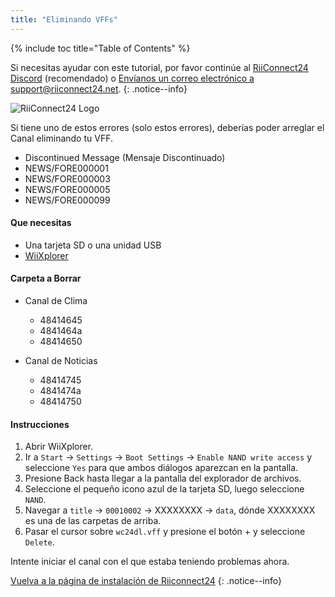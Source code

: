 ```yaml
---
title: "Eliminando VFFs"
---
```


{% include toc title="Table of Contents" %}

Si necesitas ayudar con este tutorial, por favor continúe al [RiiConnect24 Discord](https://discord.gg/b4Y7jfD) (recomendado) o [Envíanos un correo electrónico a support@riiconnect24.net](mailto:support@riiconnect24.net).
{: .notice--info}

![RiiConnect24 Logo](/images/WiiRC24Logo.jpg)

Si tiene uno de estos errores (solo estos errores), deberías poder arreglar el Canal eliminando tu VFF.

+ Discontinued Message (Mensaje Discontinuado)
+ NEWS/FORE000001
+ NEWS/FORE000003
+ NEWS/FORE000005
+ NEWS/FORE000099

#### Que necesitas
* Una tarjeta SD o una unidad USB
* [WiiXplorer](https://hbb1.oscwii.org/hbb/wiixplorer/wiixplorer.zip)

#### Carpeta a Borrar

+ Canal de Clima
  + 48414645
  + 4841464a
  + 48414650

+ Canal de Noticias
  + 48414745
  + 4841474a
  + 48414750

#### Instrucciones

1. Abrir WiiXplorer.
2. Ir a `Start` -> `Settings` -> `Boot Settings` -> `Enable NAND write access` y seleccione `Yes` para que ambos diálogos aparezcan en la pantalla.
3. Presione Back hasta llegar a la pantalla del explorador de archivos.
4. Seleccione el pequeño icono azul de la tarjeta SD, luego seleccione `NAND`.
5. Navegar a `title` -> `00010002` -> XXXXXXXX -> `data`, dónde XXXXXXXX es una de las carpetas de arriba.
6. Pasar el cursor sobre `wc24dl.vff` y presione el botón + y seleccione `Delete`.

Intente iniciar el canal con el que estaba teniendo problemas ahora.

[Vuelva a la página de instalación de Riiconnect24](riiconnect24)
{: .notice--info}
